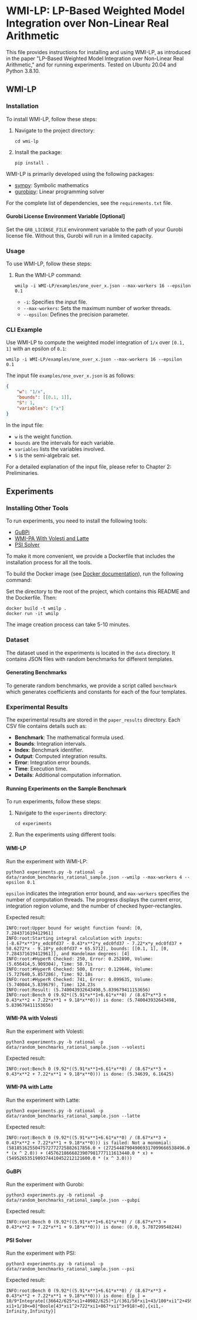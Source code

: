 # WMI-LP: LP-Based Weighted Model Integration over Non-Linear Real Arithmetic

This file provides instructions for installing and using WMI-LP, as introduced in the paper "LP-Based Weighted Model Integration over Non-Linear Real Arithmetic," and for running experiments. Tested on Ubuntu 20.04 and Python 3.8.10.

## WMI-LP

### Installation
To install WMI-LP, follow these steps:

1. Navigate to the project directory:
    ```
    cd wmi-lp
    ```
2. Install the package:
    ```
    pip install .
    ```

WMI-LP is primarily developed using the following packages:
- [sympy](https://www.sympy.org/en/index.html): Symbolic mathematics
- [gurobipy](https://www.gurobi.com/): Linear programming solver

For the complete list of dependencies, see the `requirements.txt` file.

#### Gurobi License Environment Variable [Optional]
Set the `GRB_LICENSE_FILE` environment variable to the path of your Gurobi license file. Without this, Gurobi will run in a limited capacity.

### Usage
To use WMI-LP, follow these steps:

1. Run the WMI-LP command:
    ```
    wmilp -i WMI-LP/examples/one_over_x.json --max-workers 16 --epsilon 0.1
    ```

    - `-i`: Specifies the input file.
    - `--max-workers`: Sets the maximum number of worker threads.
    - `--epsilon`: Defines the precision parameter.

### CLI Example
Use WMI-LP to compute the weighted model integration of `1/x` over `[0.1, 1]` with an epsilon of `0.1`:
```
wmilp -i WMI-LP/examples/one_over_x.json --max-workers 16 --epsilon 0.1
```

The input file `examples/one_over_x.json` is as follows:
```json
{
    "w": "1/x", 
    "bounds": [[0.1, 1]],
    "S": 1,
    "variables": ["x"]
}
```

In the input file:
- `w` is the weight function.
- `bounds` are the intervals for each variable.
- `variables` lists the variables involved.
- `S` is the semi-algebraic set.

For a detailed explanation of the input file, please refer to Chapter 2: Preliminaries.

## Experiments

### Installing Other Tools
To run experiments, you need to install the following tools:
- [GuBPi](https://github.com/gubpi-tool/gubpi)
- [WMI-PA With Volesti and Latte](https://github.com/unitn-sml/wmi-pa)
- [PSI Solver](https://github.com/eth-sri/psi)

To make it more convenient, we provide a Dockerfile that includes the installation process for all the tools.

To build the Docker image (see [Docker documentation](https://docs.docker.com/engine/install/)), run the following command:

Set the directory to the root of the project, which contains this README and the Dockerfile. Then:
```
docker build -t wmilp .
docker run -it wmilp
```

The image creation process can take 5-10 minutes.

### Dataset
The dataset used in the experiments is located in the `data` directory. It contains JSON files with random benchmarks for different templates.

#### Generating Benchmarks
To generate random benchmarks, we provide a script called `benchmark` which generates coefficients and constants for each of the four templates.

### Experimental Results

The experimental results are stored in the `paper_results` directory. Each CSV file contains details such as:
- **Benchmark**: The mathematical formula used.
- **Bounds**: Integration intervals.
- **Index**: Benchmark identifier.
- **Output**: Computed integration results.
- **Error**: Integration error bounds.
- **Time**: Execution time.
- **Details**: Additional computation information.

#### Running Experiments on the Sample Benchmark
To run experiments, follow these steps:

1. Navigate to the `experiments` directory:
    ```
    cd experiments
    ```

2. Run the experiments using different tools:

#### WMI-LP
Run the experiment with WMI-LP:
```
python3 experiments.py -b rational -p data/random_benchmarks_rational_sample.json --wmilp --max-workers 4 --epsilon 0.1
```

`epsilon` indicates the integration error bound, and `max-workers` specifies the number of computation threads. The progress displays the current error, integration region volume, and the number of checked hyper-rectangles.

Expected result:
```
INFO:root:Upper bound for weight function found: [0, 7.284371619412961]
INFO:root:Starting integral calculation with inputs: [-8.67*x**3*y_edc0fd37 - 0.43*x**2*y_edc0fd37 - 7.22*x*y_edc0fd37 + 58.6272*x - 9.18*y_edc0fd37 + 65.5712], bounds: [[0.1, 1], [0, 7.284371619412961]], and Handelman degrees: [4]
INFO:root:#HyperR Checked: 250, Error: 0.252890, Volume: (5.656414,5.909304), Time: 58.71s
INFO:root:#HyperR Checked: 500, Error: 0.129646, Volume: (5.727640,5.857286), Time: 92.18s
INFO:root:#HyperR Checked: 741, Error: 0.099635, Volume: (5.740044,5.839679), Time: 124.23s
INFO:root:Result: (5.740043932643498,5.839679411153656)
INFO:root:Bench 0 (9.92*((5.91*x**1+6.61*x**0) / (8.67*x**3 + 0.43*x**2 + 7.22*x**1 + 9.18*x**0))) is done: (5.740043932643498, 5.839679411153656)
```

#### WMI-PA with Volesti
Run the experiment with Volesti:
```
python3 experiments.py -b rational -p data/random_benchmarks_rational_sample.json --volesti
```
Expected result:
```
INFO:root:Bench 0 (9.92*((5.91*x**1+6.61*x**0) / (8.67*x**3 + 0.43*x**2 + 7.22*x**1 + 9.18*x**0))) is done: (5.34639, 6.16425)
```

#### WMI-PA with Latte
Run the experiment with Latte:
```
python3 experiments.py -b rational -p data/random_benchmarks_rational_sample.json --latte
```
Expected result:
```
INFO:root:Bench 0 (9.92*((5.91*x**1+6.61*x**0) / (8.67*x**3 + 0.43*x**2 + 7.22*x**1 + 9.18*x**0))) is failed: Not a monomial: (5818516255047572772725882617856.0 + (272544879049069317099666538496.0 * (x ^ 2.0)) + (4576218666823907981777111613440.0 * x) + (5495265351989374410452212121600.0 * (x ^ 3.0)))
```

#### GuBPi
Run the experiment with Gurobi:
```
python3 experiments.py -b rational -p data/random_benchmarks_rational_sample.json --gubpi
```
Expected result:
```
INFO:root:Bench 0 (9.92*((5.91*x**1+6.61*x**0) / (8.67*x**3 + 0.43*x**2 + 7.22*x**1 + 9.18*x**0))) is done: (0.0, 5.787299548244)
```

#### PSI Solver
Run the experiment with PSI:
```
python3 experiments.py -b rational -p data/random_benchmarks_rational_sample.json --psi
```
Expected result:
```
INFO:root:Bench 0 (9.92*((5.91*x**1+6.61*x**0) / (8.67*x**3 + 0.43*x**2 + 7.22*x**1 + 9.18*x**0))) is done: E[p_] = 10/9*Integrate[(36642/625*xi1+40982/625)*1/(361/50*xi1+43/100*xi1^2+459/50+867/100*xi1^3)*Boole[-1+xi1<=0]*Boole[-xi1+1/10<=0]*Boole[43*xi1^2+722*xi1+867*xi1^3+918!=0],{xi1,-Infinity,Infinity}]
```
